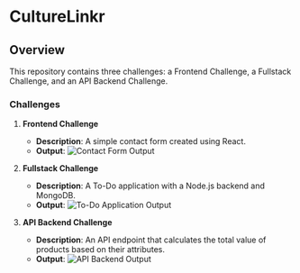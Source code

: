 # CultureLinkr

## Overview

This repository contains three challenges: a Frontend Challenge, a Fullstack Challenge, and an API Backend Challenge.

### Challenges

1. **Frontend Challenge**
   - **Description**: A simple contact form created using React.
   - **Output**:
     ![Contact Form Output](https://github.com/G-KrishnaAdithya/CultureLinkr/blob/main/screenshots/contactus.png)

2. **Fullstack Challenge**
   - **Description**: A To-Do application with a Node.js backend and MongoDB.
   - **Output**:
     ![To-Do Application Output](https://github.com/G-KrishnaAdithya/CultureLinkr/blob/main/screenshots/todo_app.png)

3. **API Backend Challenge**
   - **Description**: An API endpoint that calculates the total value of products based on their attributes.
   - **Output**:
     ![API Backend Output](https://github.com/G-KrishnaAdithyagaddam/CultureLinkr/blob/main/screenshots/api_output.png)
